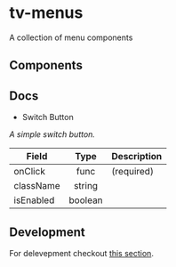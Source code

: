 # tv-menus

A collection of menu components
## Components

## Docs
- Switch Button

_A simple switch button._

**Field** | **Type** | **Description**
--- | :---: | ---
onClick | func | (required)
className | string | 
isEnabled | boolean | 
## Development
For delevepment checkout [this section](https://github.com/shareThevelopment/tv-handbook/Development).